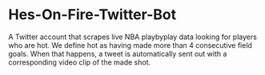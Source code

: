 # Hes-On-Fire-Twitter-Bot

A Twitter account that scrapes live NBA playbyplay data looking for players who are hot.  We define hot as having made  more than 4 consecutive field goals.  When that happens, a tweet is automatically sent out with a corresponding video clip of the made shot.
